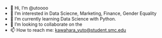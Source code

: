 - 👋 Hi, I’m @utoooo
- 👀 I’m interested in Data Sciecne, Marketing, Finance, Gender Equality
- 🌱 I’m currently learning Data Science with Python.
- 💞️ I’m looking to collaborate on the 
- 📫 How to reach me: kawahara_yuto@student.smc.edu

<!---
utoooo/utoooo is a ✨ special ✨ repository because its `README.md` (this file) appears on your GitHub profile.
You can click the Preview link to take a look at your changes.
--->
